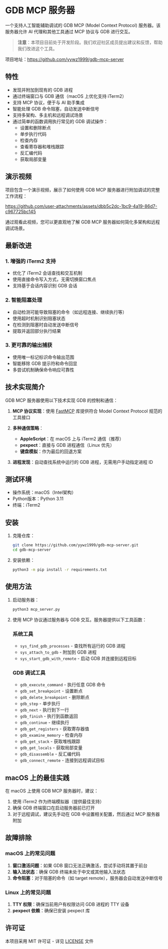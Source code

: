 # GDB MCP 服务器

一个支持人工智能辅助调试的 GDB MCP (Model Context Protocol) 服务器。该服务器允许 AI 代理和其他工具通过 MCP 协议与 GDB 进行交互。

> **注意**：本项目目前处于开发阶段。我们欢迎社区成员提出建议和反馈，帮助我们改进这个工具。

项目地址：https://github.com/yywz1999/gdb-mcp-server

## 特性

- 发现并附加到现有的 GDB 进程
- 通过终端窗口与 GDB 通信（macOS 上优化支持 iTerm2）
- 支持 MCP 协议，便于与 AI 助手集成
- 智能处理 GDB 命令阻塞，自动发送中断信号
- 支持多架构、多主机和远程调试场景
- 通过简单的函数调用执行常见的 GDB 调试操作：
  - 设置和删除断点
  - 单步执行代码
  - 检查内存
  - 查看寄存器和堆栈跟踪
  - 反汇编代码
  - 获取局部变量

## 演示视频

项目包含一个演示视频，展示了如何使用 GDB MCP 服务器进行附加调试的完整工作流程：

https://github.com/user-attachments/assets/dbb5c2dc-1bc9-4a19-86d7-c967725bc145

通过观看此视频，您可以更直观地了解 GDB MCP 服务器如何简化多架构和远程调试场景。

## 最新改进

### 1. 增强的 iTerm2 支持
- 优化了 iTerm2 会话查找和交互机制
- 使用直接命令写入方式，无需切换窗口焦点
- 支持基于会话内容识别 GDB 会话

### 2. 智能阻塞处理
- 自动检测可能导致阻塞的命令（如远程连接、继续执行等）
- 使用超时机制识别阻塞状态
- 在检测到阻塞时自动发送中断信号
- 提取并返回部分执行结果

### 3. 更可靠的输出捕获
- 使用唯一标记标识命令输出范围
- 智能移除 GDB 提示符和命令回显
- 多尝试机制确保命令响应可靠性

## 技术实现简介

GDB MCP 服务器使用以下技术实现 GDB 的控制和通信：

1. **MCP 协议实现**：使用 [FastMCP](https://github.com/jlowin/fastmcp) 库提供符合 Model Context Protocol 规范的工具接口

2. **多种通信策略**：
   - **AppleScript**：在 macOS 上与 iTerm2 通信（推荐）
   - **pexpect**：直接与 GDB 进程通信（Linux 优先）
   - **键盘模拟**：作为最后的回退方案

3. **进程发现**：自动查找系统中运行的 GDB 进程，无需用户手动指定进程 ID

## 测试环境

- 操作系统：macOS（Intel架构）
- Python版本：Python 3.11
- 终端：iTerm2

## 安装

1. 克隆仓库：
   ```bash
   git clone https://github.com/yywz1999/gdb-mcp-server.git
   cd gdb-mcp-server
   ```

2. 安装依赖：
   ```bash
   python3 -m pip install -r requirements.txt
   ```

## 使用方法

1. 启动服务器：
   ```bash
   python3 mcp_server.py
   ```

2. 使用 MCP 协议通过服务器与 GDB 交互。服务器提供以下工具函数：

   ### 系统工具
   - `sys_find_gdb_processes` - 查找所有运行的 GDB 进程
   - `sys_attach_to_gdb` - 附加到 GDB 进程
   - `sys_start_gdb_with_remote` - 启动 GDB 并连接到远程目标

   ### GDB 调试工具
   - `gdb_execute_command` - 执行任意 GDB 命令
   - `gdb_set_breakpoint` - 设置断点
   - `gdb_delete_breakpoint` - 删除断点
   - `gdb_step` - 单步执行
   - `gdb_next` - 执行到下一行
   - `gdb_finish` - 执行到函数返回
   - `gdb_continue` - 继续执行
   - `gdb_get_registers` - 获取寄存器值
   - `gdb_examine_memory` - 检查内存
   - `gdb_get_stack` - 获取堆栈跟踪
   - `gdb_get_locals` - 获取局部变量
   - `gdb_disassemble` - 反汇编代码
   - `gdb_connect_remote` - 连接到远程调试目标

## macOS 上的最佳实践

在 macOS 上使用 GDB MCP 服务器时，建议：

1. 使用 iTerm2 作为终端模拟器（提供最佳支持）
2. 确保 GDB 终端窗口在启动服务器前已打开
3. 对于远程调试，建议先手动在 GDB 中设置相关配置，然后通过 MCP 服务器附加

## 故障排除

### macOS 上的常见问题

1. **窗口激活问题**：如果 GDB 窗口无法正确激活，尝试手动将其置于前台
2. **输入法状态**：确保 GDB 终端未处于中文或其他输入法状态
3. **命令阻塞**：对于阻塞的命令（如 target remote），服务器会自动发送中断信号

### Linux 上的常见问题

1. **TTY 权限**：确保当前用户有权限访问 GDB 进程的 TTY 设备
2. **pexpect 依赖**：确保已安装 pexpect 库

## 许可证

本项目采用 MIT 许可证 - 详见 [LICENSE](LICENSE) 文件
